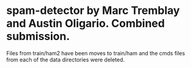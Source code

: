 # spam-detector by Marc Tremblay and Austin Oligario. Combined submission.

Files from train/ham2 have been moves to train/ham and the cmds files from each of the data directories were deleted.
